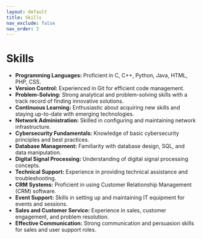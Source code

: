 ```yaml
---
layout: default
title: Skills
nav_exclude: false
nav_order: 3
---
```


# Skills

- **Programming Languages:** Proficient in C, C++, Python, Java, HTML, PHP, CSS.
- **Version Control:** Experienced in Git for efficient code management.
- **Problem-Solving:** Strong analytical and problem-solving skills with a track record of finding innovative solutions.
- **Continuous Learning:** Enthusiastic about acquiring new skills and staying up-to-date with emerging technologies.
- **Network Administration:** Skilled in configuring and maintaining network infrastructure.
- **Cybersecurity Fundamentals:** Knowledge of basic cybersecurity principles and best practices.
- **Database Management:** Familiarity with database design, SQL, and data manipulation.
- **Digital Signal Processing:** Understanding of digital signal processing concepts.
- **Technical Support:** Experience in providing technical assistance and troubleshooting.
- **CRM Systems:** Proficient in using Customer Relationship Management (CRM) software.
- **Event Support:** Skills in setting up and maintaining IT equipment for events and sessions.
- **Sales and Customer Service:** Experience in sales, customer engagement, and problem resolution.
- **Effective Communication:** Strong communication and persuasion skills for sales and user support roles.
